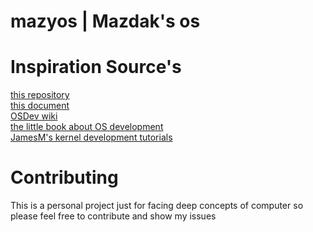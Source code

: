 mazyos | Mazdak's os
===========




Inspiration Source's
===========
[this repository](https://github.com/cfenollosa/os-tutorial/)\
[this document](http://www.cs.bham.ac.uk/~exr/lectures/opsys/10_11/lectures/os-dev.pdf)\
[OSDev wiki](http://wiki.osdev.org/)\
[the little book about OS development](https://littleosbook.github.io)\
[JamesM's kernel development tutorials](https://web.archive.org/web/20160412174753/http://www.jamesmolloy.co.uk/tutorial_html/index.html)



Contributing
===========

This is a personal project just for facing deep concepts of computer so please feel free to contribute and show my issues
